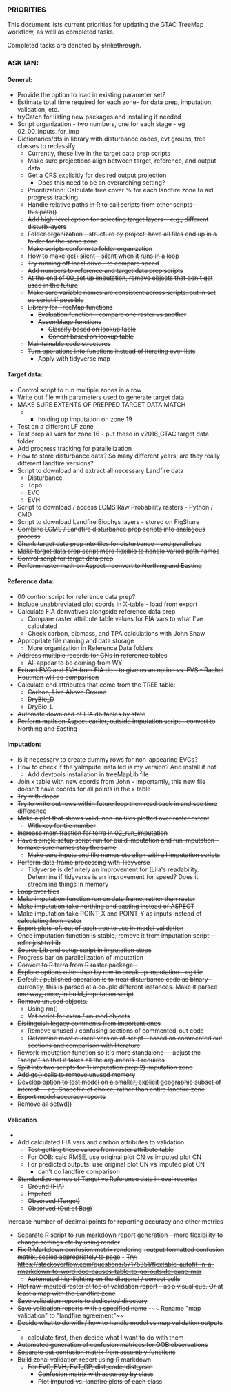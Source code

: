 ### PRIORITIES

This document lists current priorities for updating the GTAC TreeMap workflow, as well as completed tasks. 

Completed tasks are denoted by ~~strikethrough~~. 

### ASK IAN: 

#### General: 
- Provide the option to load in existing parameter set? 
- Estimate total time required for each zone- for data prep, imputation, validation, etc. 
- tryCatch for listing new packages and installing if needed
- Script organization - two numbers, one for each stage - eg 02_00_inputs_for_imp 
- Dictionaries/dfs in library with disturbance codes, evt groups, tree classes to reclassify
	- Currently, these live in the target data prep scripts
	- Make sure projections align between target, reference, and output data 
	- Get a CRS explicitly for desired output projection 
		- Does this need to be an overarching setting? 
	- Prioritization: Calculate tree cover % for each landfire zone to aid progress tracking 
	- ~~Handle relative paths in R to call scripts from other scripts - this.path()~~
	- ~~Add high-level option for selecting target layers-- e.g., different disturb layers~~
	- ~~Folder organization - structure by project; have all files end up in a folder for the same zone~~
	- ~~Make scripts conform to folder organization~~
	- ~~How to make gc() silent - silent when it runs in a loop~~ 
	- ~~Try running off local drive - to compare speed~~
	- ~~Add numbers to reference and target data prep scripts~~
	- ~~At the end of 00_set up imputation, remove objects that don't get used in the future~~
	- ~~Make sure variable names are consistent across scripts: put in set up script if possible~~
	- ~~Library for TreeMap functions~~
		- ~~Evaluation function - compare one raster vs another~~
		- ~~Assemblage functions~~
			- ~~Classify based on lookup table~~
			- ~~Concat based on lookup table~~
	- ~~Maintainable code structures~~
	- ~~Turn operations into functions instead of iterating over lists~~
		- ~~Apply with tidyverse map~~ 
	


#### Target data:
- Control script to run multiple zones in a row 
- Write out file with parameters used to generate target data
- MAKE SURE EXTENTS OF PREPPED TARGET DATA MATCH
	- - holding up imputation on zone 19
- Test on a different LF zone 
- Test prep all vars for zone 16 - put these in v2016_GTAC target data folder 
- Add progress tracking for parallelization 
- How to store disturbance data? So many different years; are they really different landfire versions? 
- Script to download and extract all necessary Landfire data 
	- Disturbance
	- Topo
	- EVC
	- EVH
- Script to download / access LCMS Raw Probability rasters - Python / CMD 
- Script to download Landfire Biophys layers - stored on FigShare
- ~~Combine LCMS / Landfire disturbance prep scripts into analagous process~~
- ~~Chunk target data prep into tiles for disturbance - and parallelize~~
- ~~Make target data prep script more flexible to handle varied path names~~
- ~~Control script for target data prep~~
- ~~Perform raster math on Aspect - convert to Northing and Easting~~

#### Reference data:
- 00 control script for reference data prep?
- Include unabbreviated plot coords in X-table - load from export 
- Calculate FIA derivatives alongside reference data prep 
	- Compare raster attribute table values for FIA vars to what I've calculated
	- Check carbon, biomass, and TPA calculations with John Shaw
- Appropriate file naming and data storage 
	- More organization in Reference Data folders 
- ~~Address multiple records for CNs in reference tables~~
	- ~~All appear to be coming from WY~~
- ~~Extract EVC and EVH from FIA db - to give us an option vs. FVS - Rachel Houtman will do comparison~~
- ~~Calculate end attributes that come from the TREE table:~~
	- ~~Carbon, Live Above Ground~~
	- ~~DryBio_D~~
	- ~~DryBio_L~~
- ~~Automate download of FIA db tables by state~~
- ~~Perform math on Aspect earlier, outside imputation script - convert to Northing and Easting~~
	

#### Imputation: 
- Is it necessary to create dummy rows for non-appearing EVGs? 
- How to check if the yaImpute installed is my version? And install if not
	- Add devtools installation in treeMapLib file
- Join x table with new coords from John - importantly, this new file doesn't have coords for all points in the x table
- ~~Try with dopar~~
- ~~Try to write out rows within future loop then read back in and see time difference~~
- ~~Make a plot that shows valid, non-na tiles plotted over raster extent~~
	- ~~With key for tile number~~
- ~~Increase mem fraction for terra in 02_run_imputation~~
- ~~Have a single setup script run for build imputation and run imputation - to make sure names stay the same~~
	- ~~Make sure inputs and file names etc align with all imputation scripts~~
- ~~Perform data frame processing with Tidyverse~~
	- Tidyverse is definitely an improvement for (Lila's readability. Determine if tidyverse is an improvement for speed? Does it streamline things in memory
- ~~Loop over tiles~~
- ~~Make imputation function run on data frame, rather than raster~~
- ~~Make imputation take northing and easting instead of ASPECT~~
- ~~Make imputation take POINT_X and POINT_Y as inputs instead of calculating from raster~~
- ~~Export plots left out of each tree to use in model validation~~
- ~~Once imputation function is stable, remove it from imputation script -- refer just to Lib~~
- ~~Source Lib and setup script in imputation steps~~
- Progress bar on parallelization of imputation
- ~~Convert to R terra from R raster package -~~
- ~~Explore options other than by row to break up imputation - eg tile~~
- ~~Default / published operation is to treat disturbance code as binary - currently, this is parsed at a couple different instances. Make it parsed one way, once, in build_imputation script~~
- ~~Remove unused objects.~~
	- ~~Using rm()~~
	- ~~Vet script for extra / unused objects~~
- ~~Distinguish legacy comments from important ones~~
	- ~~Remove unused / confusing sections of commented-out code~~
	- ~~Determine most current version of script - based on commented out sections and comparison with literature~~
- ~~Rework imputation function so it's more standalone -- adjust the "scope" so that it takes all the arguments it requires~~
- ~~Split into two scripts for 1) imputation prep 2) imputation zone~~
- ~~Add gc() calls to remove unused memory~~
- ~~Develop option to test model on a smaller, explicit geographic subset of interest -- eg. Shapefile of choice, rather than entire landfire zone~~
- ~~Export model accuracy reports~~
- ~~Remove all  setwd()~~

#### Validation
- 
- Add calculated FIA vars and carbon attributes to validation 
	- ~~Test getting these values from raster attribute table~~
	- For OOB: calc RMSE, use original plot CN vs imputed plot CN
	- For predicted outputs: use original plot CN vs imputed plot CN
		- can't do landfire comparison 
- ~~Standardize names of Target vs Reference data in eval reports:~~
	- ~~Ground (FIA)~~
	- ~~Imputed~~
	- ~~Observed (Target)~~
	- ~~Observed (Out of Bag)~~

~~Increase number of decimal points for reporting accuracy and other metrics~~
- ~~Separate R script to run markdown report generation - more flexibility to change settings etc by using render~~
- ~~Fix R Markdown confusion matrix rendering~~
	-~~output formatted confusion  matrix, scaled appropriately to page~~
		- ~~Try: https://stackoverflow.com/questions/57175351/flextable-autofit-in-a-rmarkdown-to-word-doc-causes-table-to-go-outside-page-mar~~
	- ~~Automated highlighting on the diagonal / correct cells~~
- ~~Plot raw imputed raster at top of validation report - as a visual cue. Or at least a map with the Landfire zone~~
- ~~Save validation reports to dedicated directory~~
- ~~Save validation reports with a specified name~~
-~~ Rename "map validation" to "landfire agreement"~~
- ~~Decide what to do with / how to handle model vs map validation outputs -~~
	- ~~calculate first, then decide what I want to do with them~~
- ~~Automated generation of confusion matrices for OOB observations~~
- ~~Separate out confusion matrix from assembly functions~~
- ~~Build zonal validation report using R markdown~~
	- ~~For EVC, EVH, EVT_GP, dist_code, dist_year:~~
		- ~~Confusion matrix with accuracy by class~~
		- ~~Plot imputed vs. landfire plots of each class~~
